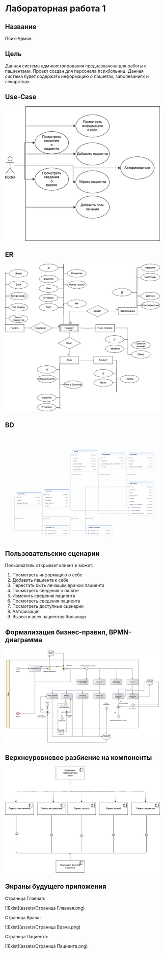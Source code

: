 # Лабораторная работа 1

## Название

Псих-Админ

## Цель


Данная система администрирования предназначена для работы с пациентами.
Проект создан для персонала психбольниц.
Данная система будет содержать информацию о пациетах, заболеваниях и лекарствах.


## Use-Case

![usecase](assets/use-case.drawio.png)

## ER

![er](assets/ER.drawio.png)

## BD

![bd](assets/bd-scheme.png)

## Пользовательские сценарии

Пользователь открывает клиент и может:

1. Посмотреть информацию о себе
2. Добавить пациента к себе
3. Перестать быть лечащим врачом пациента
4. Посмотреть сведения о палате
5. Изменить сведения пациента
6. Посмотреть сведения пациента
7. Посмотреть доступные сценарии
8. Авторизация
9. Вывести всех пациентов больници


## Формализация бизнес-правил, BPMN-диаграмма

![bpmn](assets/bpmn.png)

## Верхнеуровневое разбиение на компоненты

![components](assets/components.png)



## Экраны будущего приложения

Страница Главная:

![Exist](assets/Страница Главная.png)

Страница Врача:

![Exist](assets/Страница Врача.png)

Страница Пациента:

![Exist](assets/Страница Пациента.png)
                             